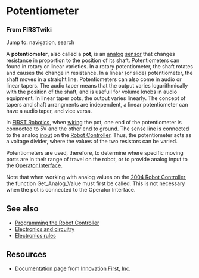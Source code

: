 # Potentiometer

### From FIRSTwiki

Jump to: navigation, search

A **potentiometer**, also called a **pot**, is an [analog](Analog
"Analog" ) [sensor](Sensor "Sensor" ) that changes resistance in
proportion to the position of its shaft. Potentiometers can found in rotary or
linear varieties. In a rotary potentiometer, the shaft rotates and causes the
change in resistance. In a linear (or slide) potentiometer, the shaft moves in
a straight line. Potentiometers can also come in audio or linear tapers. The
audio taper means that the output varies logarithmically with the position of
the shaft, and is usefull for volume knobs in audio equipment. In linear taper
pots, the output varies linearly. The concept of tapers and shaft arrangments
are independent, a linear potentiometer can have a audio taper, and vice
versa.

In [FIRST Robotics](FIRST "FIRST" ), when
[wiring](/index.php?title=Wiring&action=edit "Wiring" ) the pot, one end of
the potentiometer is connected to 5V and the other end to ground. The sense
line is connected to the analog [input](Input "Input" ) on the
[Robot Controller](Robot_Controller "Robot Controller" ). Thus, the
potentiometer acts as a voltage divider, where the values of the two resistors
can be varied.

Potentiometers are used, therefore, to determine where specific moving parts
are in their range of travel on the robot, or to provide analog input to the
[Operator Interface](Operator_Interface "Operator Interface" ).

Note that when working with analog values on the [2004 Robot
Controller](Robot_Controller_%282004%29 "Robot Controller \(2004\)"
), the function Get_Analog_Value must first be called. This is not necessary
when the pot is connected to the Operator Interface.


##  See also

  * [Programming the Robot Controller](Programming_the_Robot_Controller "Programming the Robot Controller" )
  * [Electronics and circuitry](Electronics_and_circuitry "Electronics and circuitry" )
  * [Electronics rules](/index.php?title=Electronics_rules&action=edit "Electronics rules" )


##  Resources

  * [Documentation page](http://innovationfirst.com/FIRSTRobotics/documentation.htm "http://innovationfirst.com/FIRSTRobotics/documentation.htm" ) from [Innovation First, Inc.](Innovation_First%2C_Inc. "Innovation First, Inc." )


